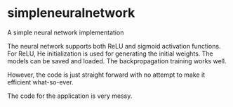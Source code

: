 # simpleneuralnetwork
A simple neural network implementation

The neural network supports both ReLU and sigmoid activation functions. For ReLU, He initialization is used for generating the initial weights. The models can be saved and loaded. The backpropagation training works well. 

However, the code is just straight forward with no attempt to make it efficient what-so-ever. 

The code for the application is very messy.





